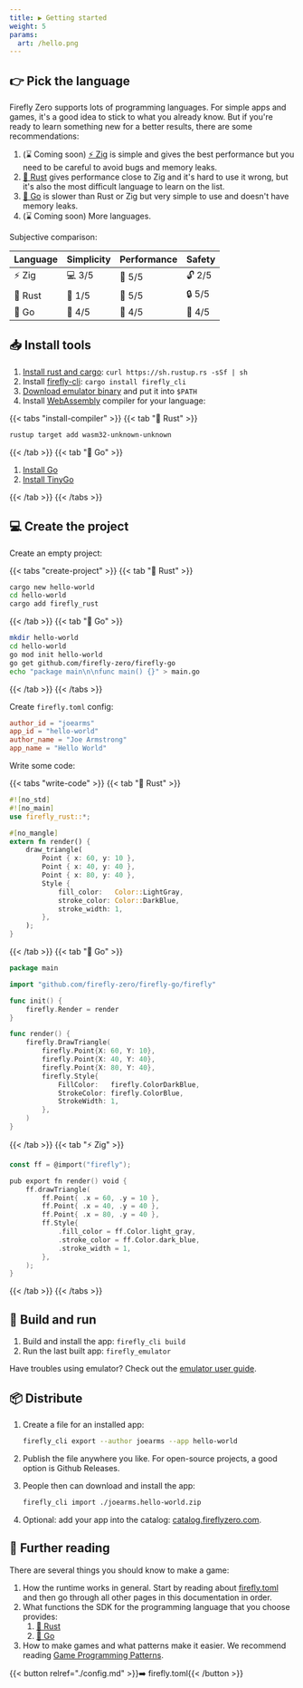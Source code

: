 ```yaml
---
title: ▶️ Getting started
weight: 5
params:
  art: /hello.png
---
```


## 👉 Pick the language

Firefly Zero supports lots of programming languages. For simple apps and games, it's a good idea to stick to what you already know. But if you're ready to learn something new for a better results, there are some recommendations:

1. (⌛ Coming soon) [⚡️ Zig](https://ziglang.org/) is simple and gives the best performance but you need to be careful to avoid bugs and memory leaks.
1. [🦀 Rust](https://www.rust-lang.org/) gives performance close to Zig and it's hard to use it wrong, but it's also the most difficult language to learn on the list.
1. [🏃 Go](https://go.dev/) is slower than Rust or Zig but very simple to use and doesn't have memory leaks.
1. (⌛ Coming soon) More languages.

Subjective comparison:

| Language | Simplicity | Performance | Safety  |
| -------- | ---------- | ----------- | --------|
| ⚡️ Zig    | 💻 3/5     | 🐎 5/5      | 🔓 2/5  |
| 🦀 Rust  | 🔬 1/5     | 🐎 5/5      | 🔒 5/5  |
| 🏃 Go    | 🔨 4/5     | 🐇 4/5      | 🔐 4/5  |

## 📥 Install tools

1. [Install rust and cargo](https://www.rust-lang.org/tools/install): `curl https://sh.rustup.rs -sSf | sh`
1. Install [firefly-cli](https://github.com/firefly-zero/firefly-cli): `cargo install firefly_cli`
1. [Download emulator binary](https://github.com/firefly-zero/firefly-emulator-bin/releases) and put it into `$PATH`
1. Install [WebAssembly](https://webassembly.org/) compiler for your language:

{{< tabs "install-compiler" >}}
{{< tab "🦀 Rust" >}}

```bash
rustup target add wasm32-unknown-unknown
```

{{< /tab >}}
{{< tab "🏃 Go" >}}

1. [Install Go](https://go.dev/dl/)
1. [Install TinyGo](https://tinygo.org/getting-started/install/)

{{< /tab >}}
{{< /tabs >}}

## 💻 Create the project

Create an empty project:

{{< tabs "create-project" >}}
{{< tab "🦀 Rust" >}}

```bash
cargo new hello-world
cd hello-world
cargo add firefly_rust
```

{{< /tab >}}
{{< tab "🏃 Go" >}}

```bash
mkdir hello-world
cd hello-world
go mod init hello-world
go get github.com/firefly-zero/firefly-go
echo "package main\n\nfunc main() {}" > main.go
```

{{< /tab >}}
{{< /tabs >}}

Create `firefly.toml` config:

```toml
author_id = "joearms"
app_id = "hello-world"
author_name = "Joe Armstrong"
app_name = "Hello World"
```

Write some code:

{{< tabs "write-code" >}}
{{< tab "🦀 Rust" >}}

```rust
#![no_std]
#![no_main]
use firefly_rust::*;

#[no_mangle]
extern fn render() {
    draw_triangle(
        Point { x: 60, y: 10 },
        Point { x: 40, y: 40 },
        Point { x: 80, y: 40 },
        Style {
            fill_color:   Color::LightGray,
            stroke_color: Color::DarkBlue,
            stroke_width: 1,
        },
    );
}
```

{{< /tab >}}
{{< tab "🏃 Go" >}}

```go
package main

import "github.com/firefly-zero/firefly-go/firefly"

func init() {
    firefly.Render = render
}

func render() {
    firefly.DrawTriangle(
        firefly.Point{X: 60, Y: 10},
        firefly.Point{X: 40, Y: 40},
        firefly.Point{X: 80, Y: 40},
        firefly.Style{
            FillColor:   firefly.ColorDarkBlue,
            StrokeColor: firefly.ColorBlue,
            StrokeWidth: 1,
        },
    )
}
```

{{< /tab >}}
{{< tab "⚡️ Zig" >}}

```go
const ff = @import("firefly");

pub export fn render() void {
    ff.drawTriangle(
        ff.Point{ .x = 60, .y = 10 },
        ff.Point{ .x = 40, .y = 40 },
        ff.Point{ .x = 80, .y = 40 },
        ff.Style{
            .fill_color = ff.Color.light_gray,
            .stroke_color = ff.Color.dark_blue,
            .stroke_width = 1,
        },
    );
}
```

{{< /tab >}}
{{< /tabs >}}

## 🏃 Build and run

1. Build and install the app: `firefly_cli build`
1. Run the last built app: `firefly_emulator`

Have troubles using emulator? Check out the [emulator user guide](../user/emulator.md).

## 📦 Distribute

1. Create a file for an installed app:

    ```bash
    firefly_cli export --author joearms --app hello-world
    ```

1. Publish the file anywhere you like. For open-source projects, a good option is Github Releases.
1. People then can download and install the app:

    ```bash
    firefly_cli import ./joearms.hello-world.zip
    ```

1. Optional: add your app into the catalog: [catalog.fireflyzero.com](https://catalog.fireflyzero.com/).

## 🧠 Further reading

There are several things you should know to make a game:

1. How the runtime works in general. Start by reading about [firefly.toml](./config.md) and then go through all other pages in this documentation in order.
1. What functions the SDK for the programming language that you choose provides:
    1. [🦀 Rust](https://docs.rs/firefly-rust/latest/firefly_rust/)
    1. [🏃 Go](https://pkg.go.dev/github.com/firefly-zero/firefly-go)
1. How to make games and what patterns make it easier. We recommend reading [Game Programming Patterns](http://gameprogrammingpatterns.com/contents.html).

{{< button relref="./config.md" >}}➡️ firefly.toml{{< /button >}}
